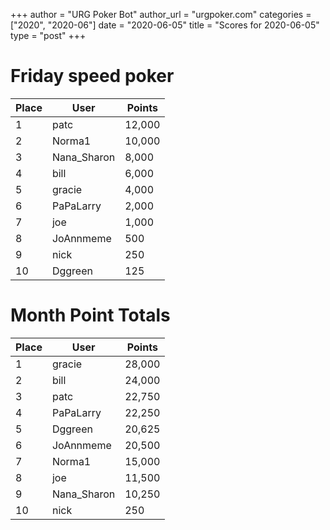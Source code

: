 +++
author = "URG Poker Bot"
author_url = "urgpoker.com"
categories = ["2020", "2020-06"]
date = "2020-06-05"
title = "Scores for 2020-06-05"
type = "post"
+++
# Friday speed poker

| Place | User | Points |
|-------|------|--------|
| 1 | patc | 12,000 |
| 2 | Norma1 | 10,000 |
| 3 | Nana_Sharon | 8,000 |
| 4 | bill | 6,000 |
| 5 | gracie | 4,000 |
| 6 | PaPaLarry | 2,000 |
| 7 | joe | 1,000 |
| 8 | JoAnnmeme | 500 |
| 9 | nick | 250 |
| 10 | Dggreen | 125 |

# Month Point Totals

| Place | User | Points |
|-------|------|--------|
| 1 | gracie | 28,000 |
| 2 | bill | 24,000 |
| 3 | patc | 22,750 |
| 4 | PaPaLarry | 22,250 |
| 5 | Dggreen | 20,625 |
| 6 | JoAnnmeme | 20,500 |
| 7 | Norma1 | 15,000 |
| 8 | joe | 11,500 |
| 9 | Nana_Sharon | 10,250 |
| 10 | nick | 250 |
